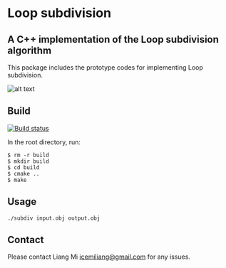 # Loop subdivision
## A C++ implementation of the Loop subdivision algorithm 

This package includes the prototype codes for implementing Loop subdivision.

![alt text](data/bunny.jpg?raw=true "Loop subdivision")

## Build
[![Build status](https://ci.appveyor.com/api/projects/status/xh035nmdsm39t6j5?svg=true)](https://ci.appveyor.com/project/icemiliang/loop-subdiv)


In the root directory, run:
```
$ rm -r build
$ mkdir build
$ cd build
$ cmake ..
$ make
```

## Usage
```
./subdiv input.obj output.obj
```

## Contact
Please contact Liang Mi icemiliang@gmail.com for any issues. 
